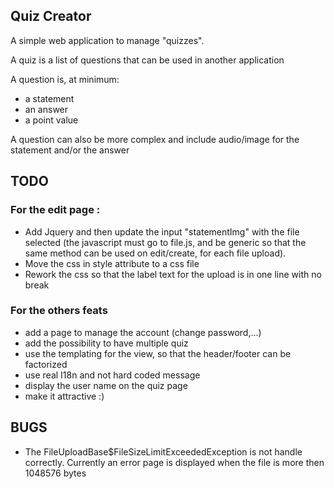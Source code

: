 ## Quiz Creator

A simple web application to manage "quizzes".

A quiz is a list of questions that can be used in another application

A question is, at minimum:

- a statement
- an answer
- a point value

A question can also be more complex and include audio/image for the statement and/or the answer 

## TODO

### For the edit page :
- Add Jquery and then update the input "statementImg" with the file selected (the javascript must go to file.js, and be generic so that the same method can be used on edit/create, for each file upload).
- Move the css in style attribute to a css file
- Rework the css so that the label text for the upload is in one line with no break

### For the others feats
- add a page to manage the account (change password,...)
- add the possibility to have multiple quiz
- use the templating for the view, so that the header/footer can be factorized
- use real I18n and not hard coded message
- display the user name on the quiz page
- make it attractive :)

## BUGS

- The FileUploadBase$FileSizeLimitExceededException is not handle correctly. Currently an error page is displayed when the file is more then 1048576 bytes
